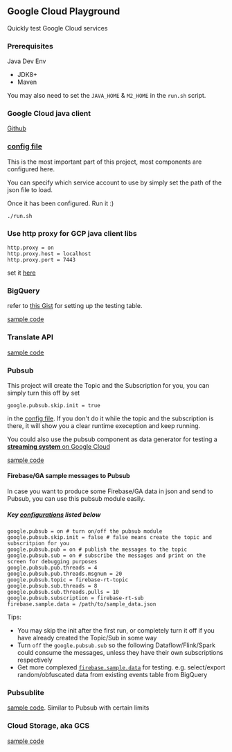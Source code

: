 ## Google Cloud Playground

Quickly test Google Cloud services

### Prerequisites
Java Dev Env
- JDK8+
- Maven

You may also need to set the `JAVA_HOME` & `M2_HOME` in the `run.sh` script.

### Google Cloud java client
[Github](https://github.com/googleapis/google-cloud-java/tree/master/google-cloud-clients)

### [config file](https://github.com/bindiego/gcpplayground/blob/gcp/conf/config.properties)

This is the most important part of this project, most components are configured here.

You can specify which service account to use by simply set the path of the json file to load.

Once it has been configured. Run it :)

```
./run.sh
```

### Use http proxy for GCP java client libs

```
http.proxy = on
http.proxy.host = localhost
http.proxy.port = 7443
```

set it [here](https://github.com/cloudymoma/gcpplayground/blob/gcp/conf/config.properties#L7-L9)

### BigQuery

refer to [this Gist](https://gist.github.com/bindiego/17898d41e98fae201ce2c1d1da3ba9fc) for setting up the testing table.

[sample code](https://github.com/cloudymoma/gcpplayground/tree/gcp/src/main/java/org/bindiego/google/bq)

### Translate API

[sample code](https://github.com/cloudymoma/gcpplayground/tree/gcp/src/main/java/org/bindiego/google/translate)

### Pubsub

This project will create the Topic and the Subscription for you, you can simply turn this off by set

```
google.pubsub.skip.init = true
```

in the [config file](https://github.com/bindiego/gcpplayground/blob/gcp/conf/config.properties). If you don't do it while the topic and the subscription is there, it will show you a clear runtime exeception and keep running. 

You could also use the pubsub component as data generator for testing a [**streaming system** on Google Cloud](https://github.com/cloudymoma/raycom)

[sample code](https://github.com/cloudymoma/gcpplayground/tree/gcp/src/main/java/org/bindiego/google/pubsub)

#### Firebase/GA sample messages to Pubsub

In case you want to produce some Firebase/GA data in json and send to Pubsub, you can use this pubsub module easily.

##### Key [configurations](https://github.com/cloudymoma/gcpplayground/blob/gcp/conf/config.properties#L20-L30) listed below

```
google.pubsub = on # turn on/off the pubsub module
google.pubsub.skip.init = false # false means create the topic and subscritpion for you
google.pubsub.pub = on # publish the messages to the topic
google.pubsub.sub = on # subscribe the messages and print on the screen for debugging purposes 
google.pubsub.pub.threads = 4
google.pubsub.pub.threads.msgnum = 20
google.pubsub.topic = firebase-rt-topic
google.pubsub.sub.threads = 8
google.pubsub.sub.threads.pulls = 10
google.pubsub.subscription = firebase-rt-sub
firebase.sample.data = /path/to/sample_data.json
```

Tips:

- You may skip the init after the first run, or completely turn it off if you have already created the Topic/Sub in some way
- Turn `off` the `google.pubsub.sub` so the following Dataflow/Flink/Spark could consume the messages, unless they have their own subscriptions respectively
- Get more complexed [`firebase.sample.data`](https://github.com/cloudymoma/gcpplayground/blob/gcp/data/raycom_events_sample.json) for testing. e.g. select/export random/obfuscated data from existing events table from BigQuery

### Pubsublite

[sample code](https://github.com/cloudymoma/gcpplayground/tree/gcp/src/main/java/org/bindiego/google/pubsub/lite). Similar to Pubsub with certain limits

### Cloud Storage, aka GCS

[sample code](https://github.com/cloudymoma/gcpplayground/tree/gcp/src/main/java/org/bindiego/google/gcs)
